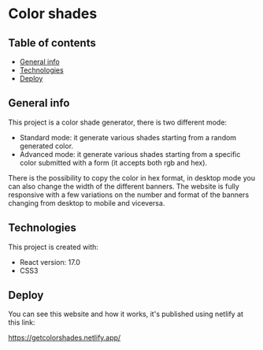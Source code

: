 # Color shades

## Table of contents
* [General info](#general-info)
* [Technologies](#technologies)
* [Deploy](#deploy)

## General info
This project is a color shade generator, there is two different mode:
* Standard mode: it generate various shades starting from a random generated color.
* Advanced mode: it generate various shades starting from a specific color submitted with a form (it accepts both rgb and hex).

There is the possibility to copy the color in hex format, in desktop mode you can also change the width of the different banners.
The website is fully responsive with a few variations on the number and format of the banners changing from desktop to mobile and viceversa.
	
## Technologies
This project is created with:
* React version: 17.0
* CSS3
	
## Deploy
You can see this website and how it works, it's published using netlify at this link:

https://getcolorshades.netlify.app/
